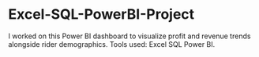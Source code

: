 # Excel-SQL-PowerBI-Project
I worked on this Power BI dashboard to visualize profit and revenue trends alongside rider demographics. Tools used:  Excel SQL  Power BI. 
